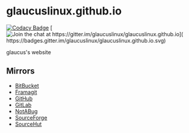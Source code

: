 # glaucuslinux.github.io
[![Codacy Badge](
https://api.codacy.com/project/badge/Grade/406298634333473a86c93ec4240b40ae)](
https://www.codacy.com/gh/glaucuslinux/glaucuslinux.github.io?utm_source=github.com&amp;utm_medium=referral&amp;utm_content=glaucuslinux/glaucuslinux.github.io&amp;utm_campaign=Badge_Grade)
[![Join the chat at https://gitter.im/glaucuslinux/glaucuslinux.github.io](
https://badges.gitter.im/glaucuslinux/glaucuslinux.github.io.svg)](
https://gitter.im/glaucuslinux/glaucuslinux.github.io?utm_source=badge&utm_medium=badge&utm_campaign=pr-badge&utm_content=badge)

glaucus's website

## Mirrors
*   [BitBucket](https://bitbucket.org/glaucuslinux/glaucuslinux.github.io)
*   [Framagit](https://framagit.org/glaucuslinux/glaucuslinux.github.io)
*   [GitHub](https://github.com/glaucuslinux/glaucuslinux.github.io)
*   [GitLab](https://gitlab.com/glaucuslinux/glaucuslinux.github.io)
*   [NotABug](https://notabug.org/glaucuslinux/glaucuslinux.github.io)
*   [SourceForge](https://git.code.sf.net/p/glaucuslinux/glaucuslinux.github.io)
*   [SourceHut](https://git.sr.ht/~glaucuslinux/glaucuslinux.github.io)
